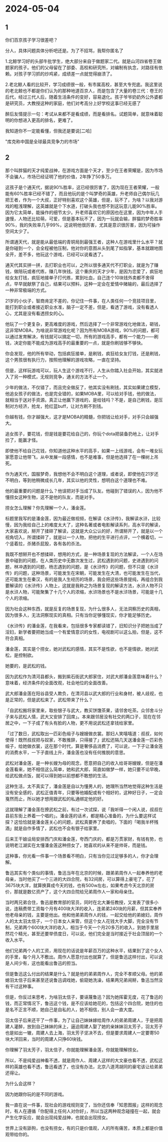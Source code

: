 # 2024-05-04

## 1


你们百京孩子学习很差吧？

分人，具体问题具体分析吧还是。为了不招骂，我帮你匿名了

1.北鲸学习好的头部牛批学生，绝大部分来自于做题家二代。就是山河四省卷王做题家的孩子。他们的父母留在了部委、高校和研究所，对编制有执念，对路径有依赖。对孩子学习抓的炒鸡紧，成绩差一点就觉得崩溃了。

2.老北鲸人看的比较开，学习成绩很一般，有市属高校，甚至大专兜底。我这里说的老北鲸也不都是你们认为的那种地道百京人，而是包含了大量的卷三代：卷王的后代，经过三代人后，随着生活条件的变好，容易退化。孩子爷爷奶奶外公外婆都是研究员，大教授这种的家庭，他们对考高分上好学校这事已经无感了

醉后友情提示一句：考试从来都不是看成绩，而是看排名。试题简单，就意味着聪明的你想进入更高的排名，更难了。

我知道你不一定能看懂，但我还是要说[二哈]

"库克称中国是全球最具竞争力的市场"






## 2


那个叫胖猫的天才纯爱战神，在游戏方面是个天才，至少在王者荣耀是，因为市场不会骗人，市场已经证明了他的价值，2年挣了50多万。

这孩子是个通天代，据说90%胜率，这已经很厉害了，因为现在王者荣耀，一般能有60%胜率已经不错了，而且他玩的是个叫梦奇的英雄，升老师自己偶尔玩几把王者，作为一个大叔，正好特别喜欢这个英雄，但是，玩不了，为啥？以我对游戏的粗浅理解，这英雄就是个下水道，打破头我也想不到这玩意儿能90%胜率。因为它太简单，能操作的细节太少。升老师喜欢它的原因也在这里，因为中年人手速慢，人物还比较萌，可爱，但是基本玩不了，因为一玩就会输，胖猫的梦奇胜率90%，我的失败率几乎99%，这说明他很厉害，尤其是意识很厉害，因为可操作空间太少了。

所谓通天代，就是能从最低端的青铜局到最强王者，这种人在游戏里什么水平？就是你碰到一个，会全程被他压制，他对你的意图从头到尾了如指掌，基本就跟地图全开，差不多，他玩这个游戏，已经可以说看透了。

通天代其实拼一拼，去打职业也可以，之所以很多通天代不打职业，就是为了赚钱，做陪玩或者代练，赚几年快钱。这个重庆的天才少年，是因为恋爱了，疯狂地给女友打钱，疯狂地接单子打代练，累到吐血，自己连个10块钱外卖都不舍得点，早早就献祭了自己，结果可以预料，这种一定会在爱情中赌输的，最后选择了一种非常极端的方式。

21岁的小伙子，智商肯定不差的，你记住一件事，在人类任何一个竞技项目里，能打到职业或者接近职业水准，脑子一定不差，但是，看透了游戏，没有看透人心，尤其是没有看透捞女的心。

他玩了一个更复杂，更高难度的游戏，然后选择了一个非常游戏化地做法，砸钱，这非常MOBA，为啥说非常游戏化呢？因为所有MOBA游戏，90%的问题，都可以通过发育解决，有钱就可以搞定一切，所有的游戏高手，都有一个能力——刷钱，决定你能不能成为游戏高手的最重要的一点，就是你刷钱够不够快。

你会发现，他的所有举动，包括疯狂接单，是刷钱，疯狂给女友打钱，还是刷钱，这个男孩很有执行力，按照他理解的游戏攻略，一直在坚持。

但是，这样玩游戏可以，玩人生这个游戏不行，人生从你踏入社会开始，其实就进入了另一种模式，无规则竞争，通关的方法不止一个。

少年的做法，不仅错了，而且完全做反了，他其实没有刷钱，其实如果建立模型，他追女孩子的做法，也是完全错的，如果MOBA里，可以给对手钱，他的做法，就相当于送对手资源。真正让他赢下游戏的，是给钱吗？不是，是自己刷钱，是压制对方经济，抢龙，抢红蓝buff，让对方刷不到钱。

你越有钱，你才越强大，这才是MOBA的精髓，你把钱让给对手，对手只会越强大。

追女孩子，要花钱，但是钱是要花给自己的，你玩个dota把装备扔地上，让对手捡了，能赢才怪。

即使他不给自己花钱，你知道他这种水平的高手，如果一上线游戏，会有一堆女玩家愿意让他带飞，从中发展一段感情，也不是难事，但是他选择了在一棵树上吊死。

作为通天代，国服梦奇，我想他不会不明白这个道理，或者说，即使他在21岁还不明白，等到他稍微成长几年，其实以他的灵性，想明白这个道理也不难。

他的最重要的问题是什么？他误把对手当成了队友。他碰到了错误的人，因为他不懂捞女这种生物，这不是他的队友，而是对手。

捞女怎么理解？你先理解一个人，潘金莲。

标题里我写的是潘金莲，因为最近做视频，在解读《水浒传》，我解读水浒，比较慢，因为我给自己上的难度太大了，这种名著或者电影解读系列，高水平的解读，大家喜欢说，掰开了揉碎了解读，这就是大众公认的好，所谓掰开了，就是以一个视角切入，所谓揉碎了，就是以一个人物，把他的生平进行点评，一个横着切，一个竖着拉，杀猪杀屁股，各有各的杀法。

我既不想掰开也不想揉碎，想用的方式，是一种场景复现的方法解读，一个人在场景中碰到的问题，在人类历史中无数次发生过，武松遇到的问题，史进遇到的问题，林冲遇到的问题，杨志遇到的问题，是《水浒传》的问题，但不只是《水浒传》的问题，这种场景，可能发生在宋朝，可能发生在大清，也可能发生在当代，还可能发生在秦汉，有的是我人生经历的场景，我会把这些场景提纯，再组合到我要解读的《水浒传》人物上，这就是我称之为场景复现的解读方法，水浒人物不只是水浒人物，可能聚集了十几个人的浓缩，水浒场景也不是水浒场景，可能是十几个人的浓缩。

因为社会这种东西，就是反复的场景复现，为什么很多人，无法洞察历史的真相，因为很多人，无法洞察现实的真相。只有当你足够懂现实，你才能足够历史。

《水浒传》的潘金莲，在我看来，包括很多专家都读错了，旧知识分子把她当成了淫妇，新学者要把她当成一个有爱情意识的女性，电视剧可以这么拍，但是，这不符合真相。

潘金莲，其实是个捞女，她对武松的感情，其实不是性欲，也不是情欲，她对武松，是控制欲。

她要的，是武松的钱。

因为武松作为清河县都头，搬到紫石街武大郎家住，对武大郎潘金莲意味着什么？意味着，经济条件的全面改观，社会地位的全面改善。

武大郎潘金莲在阳谷县受人欺负，在清河县以武大郎的行业和身材，被人歧视，也是正常的，但是武松来了。武松带来了什么？

「自武松搬将家里来，取些银子与武大，教买饼馓茶果，请邻舍吃茶。众邻舍斗分子来与武松人情，武大又安排了回席」。本来跟邻居没有社交的两口子，现在在邻居之中，一下子成了有头有脸的人物，更不用说武松还拿钱给家里。

「过了数日，武松取出一匹彩色缎子与嫂嫂做衣裳。那妇人笑嘻嘻道：叔叔，如何使得！既然叔叔把与奴家，不敢推辞，只得接了」武松还隔几天送潘金莲一匹彩色缎子，给她做衣裳，这在那个时代，算是奢侈品消费了，可以说，一下子让潘金莲的消费水平，一下子直线上升，潘金莲也没有任何推脱的意思。

武松对潘金莲，是一种长嫂为母的观念，愿意把自己的收入给哥哥嫂嫂，但是在潘金莲看来，她不相信这么简单，她和武大郎，简直如做梦一样，她只要不论早晚，给武松做点饭，就可以得到她以前想都不敢想的生活。

这种生活，太不真实了，潘金莲是自以为懂男人的，她理所当然地觉得这种生活是没有安全感的，武松正值青年，只要等他婚配或有个相好的，这种好日子，一定会戛然而止，所以她才想用跟武松的私通绑定他的好。

这就理解了潘金莲在撩武松之前，有过一次试探，说「我听得一个闲人说，叔叔在县前东街上养着一个唱的」。潘金莲的话术，都是精心准备的，为什么要这样试探？这恰恰就是潘金莲关心的问题，武松真要养了卖唱的，下面的「喝我半杯残酒」就是自作多情了，武松也不会有银子给家里。

后来王干娘设局安排西门庆和潘金莲，夸西门庆的，都是万贯家财，有钱有势，也说明老江湖实在太懂潘金莲这种捞女了，她喜欢的从来不是帅哥，而是钱。

这种事，你光看一件事一个场景看不明白，只有当你见过足够多的人，你才会理解。

鲁迅其实有个类似的事情，鲁迅当年在北京的时候，跟弟弟周作人一起奉养他的老母亲，当时他买了一个三进的大四合院，有32间房，可以算得上豪宅了，花了3675块大洋，就算换算成今天的钱，也有500w左右，如果考虑今天北京的房价，那就是数亿资产了，这个大四合院给兄弟周作人一家和母亲住。

当时两兄弟合住，鲁迅是教育部的官员，同时在北大兼任教授，又发表了很多小说，连稿费带工资每个月有400块大洋的收入，连弟弟240块的月薪，但其实奉养他老母亲的钱，主要是他出。他和他弟弟周作人的钱，一起交给他的弟媳妇，周作人的太太羽太信子，一个日本女人来管，但这个女人花钱大手大脚，完全没有节制，兄弟两个600块大洋的收入，相当于今天一个月20多万的收入，到她手里居然花个精光，甚至还要举债度日，可以说，他们完全是当时接近于社会顶层的一个收入水平。

他们兄弟两个人的工资，用现在的话说是年薪百万的这种水平，结果到了这个女人的手里，每个月入不敷出。周作人愿意付出也就算了，但是鲁迅这样付出，可以说是人间少有，这也能看出鲁迅的担当。

但是鲁迅这么付出的结果是什么？就是他的弟弟周作人，完全不孝顺父母。他的弟媳羽太信子后来甚至还说鲁迅调戏她，偷窥她洗澡，结果两兄弟闹掰，鲁迅当然没有干过这种事。

但是，你反过来思考，为啥羽太信子，要诬蔑鲁迅？因为她挥霍无度，花了鲁迅的钱，而正常情况下，鲁迅这个钱，是不应该给她花的，包括这个四合院，她住的也是名不正言不顺，她自己是自私的人，她不相信，别人会一直大度。

羽太信子后来还干了一件事，为了让自己妹妹嫁给周作人的弟弟周建人，于是把周建人灌醉，放到自己妹妹的床上，逼迫周建人娶了她的亲妹妹羽太芳子，羽太芳子也是如出一辙，周建人去上海，羽太芳子坚决不去，但是要求周建人一定要寄50块大洋回来，当时的周建人只挣60块钱。

你理解了羽太芳子，羽太信子，你就能理解潘金莲，你就能理解捞女。

所以，不是纯爱战神看不透，就是周作人、周建人这样的大文豪也看不透，武松这样的英雄也看不透，鲁迅看透了，也没有办法，北京八道湾胡同的豪宅该让给弟弟还得让。

为什么会这样？

因为她跟你玩的是不同的游戏。

我一直在说一件事，现社会的游戏规则变了，当你还信奉「知恩图报」这样的观念时，有人在遵循「你配得上任何人对你好」，所以当这两种观念碰撞在一起，就会产生化学反应，就会出现纯爱战神，也就会出现捞女。

世界上没有舔狗，也没有捞女，有的只是价值观，人的所有痛苦，本质上都是价值观带给你的。






